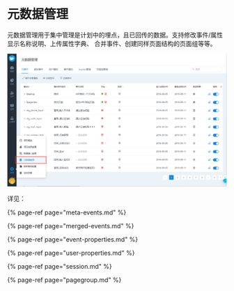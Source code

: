 # 元数据管理

元数据管理用于集中管理是计划中的埋点，且已回传的数据。支持修改事件/属性显示名称说明、上传属性字典、 合并事件、创建同样页面结构的页面组等等。

![](../../../.gitbook/assets/image%20%2856%29.png)

详见：

{% page-ref page="meta-events.md" %}

{% page-ref page="merged-events.md" %}

{% page-ref page="event-properties.md" %}

{% page-ref page="user-properties.md" %}

{% page-ref page="session.md" %}

{% page-ref page="pagegroup.md" %}

